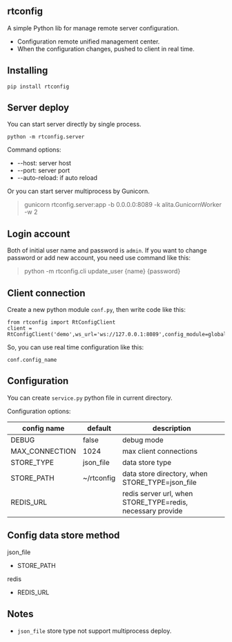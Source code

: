 ## rtconfig

A simple Python lib for manage remote server configuration. 
- Configuration remote unified management center.
- When the configuration changes, pushed to client in real time.

## Installing
```
pip install rtconfig
```

## Server deploy
You can start server directly by single process.
```
python -m rtconfig.server
```
Command options:
- --host: server host
- --port: server port 
- --auto-reload: if auto reload

Or you can start server multiprocess by Gunicorn.
>gunicorn rtconfig.server:app -b 0.0.0.0:8089 -k alita.GunicornWorker -w 2

## Login account
Both of initial user name and password is `admin`.
If you want to change password or add new account, you need use command like this:
>python -m rtconfig.cli update_user {name} {password}

## Client connection
Create a new python module `conf.py`, then write code like this:
```
from rtconfig import RtConfigClient
client = RtConfigClient('demo',ws_url='ws://127.0.0.1:8089',config_module=globals())
```
So, you can use real time configuration like this:
```
conf.config_name
```

## Configuration
You can create `service.py` python file in current directory. 

Configuration options:

| config name | default | description |
|--------|--------|--------|
|    DEBUG    |    false   |    debug mode    |
|    MAX_CONNECTION  |   1024   |    max client connections    |
|    STORE_TYPE   |   json_file   |  data store type    |
|    STORE_PATH   |  ~/rtconfig   |  data store directory, when STORE_TYPE=json_file    |
|    REDIS_URL   | |  redis server url, when STORE_TYPE=redis, necessary provide    |

## Config data store method
json_file
- STORE_PATH

redis
- REDIS_URL

## Notes
- `json_file` store type not support multiprocess deploy.
